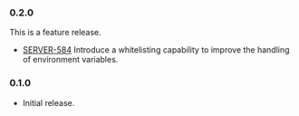 ### 0.2.0

This is a feature release.

 * [SERVER-584](https://tickets.puppetlabs.com/browse/SERVER-584)
   Introduce a whitelisting capability to improve the handling of environment variables.

### 0.1.0

 * Initial release.

